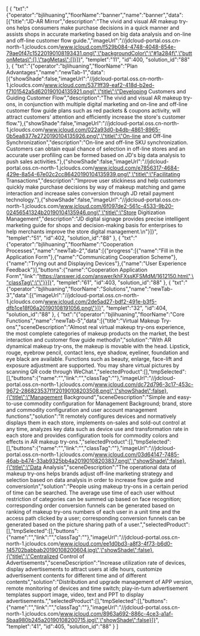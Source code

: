 [
	{
		"txt":"{\"operator\":\"bjlihuaning\",\"floorName\":\"banner\",\"name\":\"banner\",\"data\":[{\"title\":\"JD-AR Mirror\",\"description\":\"The vivid and visual AR makeup try-ons helps consumers make purchase decisions in a quick manner and assists shops in accurate marketing based on big data analysis and on-line and off-line customer flow guide.\",\"imageUrl\":\"//jdcloud-portal.oss.cn-north-1.jcloudcs.com/www.jcloud.com/f529b084-4748-4048-854e-79ae0f47c15220190108193431.png\",\"backgroundColor\":\"#1a284f\",\"buttonMetas\":[],\"tagMetas\":[]}]}",
		"templet":"11",
		"id":400,
		"solution_id":"88"
	},
	{
		"txt":"{\"operator\":\"bjlihuaning\",\"floorName\":\"Plan Advantages\",\"name\":\"newTab-1\",\"data\":[{\"showShade\":false,\"imageUrl\":\"//jdcloud-portal.oss.cn-north-1.jcloudcs.com/www.jcloud.com/5371ff39-eaf2-418d-b2ed-f7101542a5d620190104135921.png\",\"title\":\"Developing Customers and Guiding Customer Flow\",\"description\":\"The vivid and visual AR makeup try-ons, in conjunction with multiple digital marketing and on-line and off-line customer flow guide plans such as red packets & coupons activity, will attract customers’ attention and efficiently increase the store's customer flow.\"},{\"showShade\":false,\"imageUrl\":\"//jdcloud-portal.oss.cn-north-1.jcloudcs.com/www.jcloud.com/022a93d0-b4db-4861-8965-0b5ea8377e2720190104135926.png\",\"title\":\"On-line and Off-line Synchronization\",\"description\":\"On-line and off-line SKU synchronization. Customers can obtain equal chance of selection in off-line stores and an accurate user profiling can be formed based on JD's big data analysis to push sales activities.\"},{\"showShade\":false,\"imageUrl\":\"//jdcloud-portal.oss.cn-north-1.jcloudcs.com/www.jcloud.com/e7856317-4684-429e-8a54-67e02c2cc86420190104135939.png\",\"title\":\"Facilitating Transactions\",\"description\":\"Improve user stickiness and help customers quickly make purchase decisions by way of makeup matching and game interaction and increase sales conversion through JD retail payment technology.\"},{\"showShade\":false,\"imageUrl\":\"//jdcloud-portal.oss.cn-north-1.jcloudcs.com/www.jcloud.com/6f097de2-561c-4533-9b20-02456541324b20190104135946.png\",\"title\":\"Store Digitization Management\",\"description\":\"JD digital signage provides precise intelligent marketing guide for shops and decision-making basis for enterprises to help merchants improve the store digital management.\n\"}]}",
		"templet":"51",
		"id":402,
		"solution_id":"88"
	},
	{
		"txt":"{\"operator\":\"bjlihuaning\",\"floorName\":\"Cooperation Processes\",\"name\":\"newTab-2\",\"data\":[{\"progress\":[{\"name\":\"Fill in the Application Form\"},{\"name\":\"Communicating Cooperation Scheme\"},{\"name\":\"Trying out and Displaying Devices\"},{\"name\":\"User Experience Feedback\"}],\"buttons\":{\"name\":\"Cooperation Application Form\",\"link\":\"https://answer.jd.com/answer/khFXssKFSMdM/1612150.htm\",\"classTag\":\"\"}}]}",
		"templet":"61",
		"id":403,
		"solution_id":"88"
	},
	{
		"txt":"{\"operator\":\"bjlihuaning\",\"floorName\":\"Solutions\",\"name\":\"newTab-3\",\"data\":[{\"imageUrl\":\"//jdcloud-portal.oss.cn-north-1.jcloudcs.com/www.jcloud.com/2de5ad27-bdf2-491e-b3f5-dfb1ce18f06a20190108191056.png\"}]}",
		"templet":"32",
		"id":404,
		"solution_id":"88"
	},
	{
		"txt":"{\"operator\":\"bjlihuaning\",\"floorName\":\"Core Functions\",\"name\":\"newTab-5\",\"data\":[{\"title\":\"Virtual Makeup Try-ons\",\"sceneDescription\":\"Almost real virtual makeup try-ons experience, the most complete categories of makeup products on the market, the best interaction and customer flow guide method\n\",\"solution\":\"With AR dynamical makeup try-ons, the makeup is movable with the head. Lipstick, rouge, eyebrow pencil, contact lens, eye shadow, eyeliner, foundation and eye black are available. Functions such as beauty, enlarge, face-lift and exposure adjustment are supported. You may share virtual pictures by scanning QR code through WeChat.\",\"selectedProduct\":[],\"tmpSelected\":[],\"buttons\":{\"name\":\"\",\"link\":\"\",\"classTag\":\"\"},\"imageUrl\":\"//jdcloud-portal.oss.cn-north-1.jcloudcs.com/www.jcloud.com/dc72d796-3c17-453c-9672-286823537f1f20190108203508.png\",\"showShade\":false},{\"title\":\"Management Background\",\"sceneDescription\":\"Simple and easy-to-use commodity configuration for Management Background; brand, store and commodity configuration and user account management functions\",\"solution\":\"It remotely configures devices and normatively displays them in each store, implements on-sales and sold-out control at any time, analyzes key data such as device use and transformation rate in each store and provides configuration tools for commodity colors and effects in AR makeup try-ons.\",\"selectedProduct\":[],\"tmpSelected\":[],\"buttons\":{\"name\":\"\",\"link\":\"\",\"classTag\":\"\"},\"imageUrl\":\"//jdcloud-portal.oss.cn-north-1.jcloudcs.com/www.jcloud.com/03d64147-7485-46ab-b474-33ab9325bb4a20190108203837.png\",\"showShade\":false},{\"title\":\"Data Analysis\",\"sceneDescription\":\"The operational data of makeup try-ons helps brands adjust off-line marketing strategy and selection based on data analysis in order to increase flow guide and conversion\n\",\"solution\":\"People using makeup try-ons in a certain period of time can be searched. The average use time of each user without restriction of categories can be summed up based on face recognition; corresponding order conversion funnels can be generated based on ranking of makeup try-ons numbers of each user in a unit time and the access path clicked by a user; corresponding conversion funnels can be generated based on the picture sharing path of a user.\",\"selectedProduct\":[],\"tmpSelected\":[],\"buttons\":{\"name\":\"\",\"link\":\"\",\"classTag\":\"\"},\"imageUrl\":\"//jdcloud-portal.oss.cn-north-1.jcloudcs.com/www.jcloud.com/ee1d0bd3-a8f3-4f73-b6d0-145702babbab20190108200604.jpg\",\"showShade\":false},{\"title\":\"Centralized Control of Advertisements\",\"sceneDescription\":\"Increase utilization rate of devices, display advertisements to attract users at idle hours, customize advertisement contents for different time and of different contents\",\"solution\":\"Distribution and upgrade management of APP version, remote monitoring of devices and time switch; play-in-turn advertisement templates support image, video, text and PPT to display advertisements.\",\"selectedProduct\":[],\"tmpSelected\":[],\"buttons\":{\"name\":\"\",\"link\":\"\",\"classTag\":\"\"},\"imageUrl\":\"//jdcloud-portal.oss.cn-north-1.jcloudcs.com/www.jcloud.com/8963a692-886c-4ce3-a1af-5baa980b245a20190108200715.jpg\",\"showShade\":false}]}",
		"templet":"41",
		"id":405,
		"solution_id":"88"
	}
]
